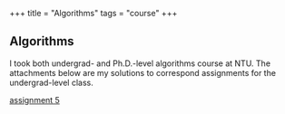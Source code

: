 +++
title = "Algorithms"
tags = "course"
+++

## Algorithms

I took both undergrad- and Ph.D.-level algorithms course at NTU.
The attachments below are my solutions to correspond assignments
for the undergrad-level class.

[assignment 5](/pdf/algo/hw5.pdf)


